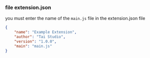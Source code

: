 ### file extension.json
you must enter the name of the `main.js` file in the extension.json file
```json
{
    "name": "Example Extension",
    "author": "Tai Studio",
    "version": "1.0.0",
    "main": "main.js"
}
```